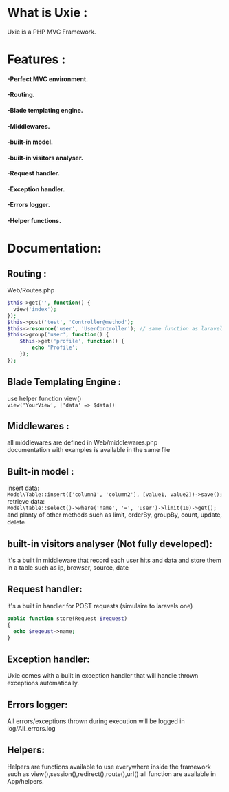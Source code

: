 # What is Uxie :

Uxie is a PHP MVC Framework.

# Features :
#### -Perfect MVC environment.
#### -Routing.
#### -Blade templating engine.
#### -Middlewares.
#### -built-in model.
#### -built-in visitors analyser.
#### -Request handler.
#### -Exception handler.
#### -Errors logger.
#### -Helper functions.

# Documentation:
## Routing :
Web/Routes.php  
```php
$this->get('', function() {  
  view('index');
});  
$this->post('test', 'Controller@method');  
$this->resource('user', 'UserController'); // same function as laravel
$this->group('user', function() {
    $this->get('profile', function() {
        echo 'Profile';
    });
});
```
## Blade Templating Engine :
use helper function view()  
`
view('YourView', ['data' => $data])
`
## Middlewares :
all middlewares are defined in Web/middlewares.php  
documentation with examples is available in the same file  
## Built-in model :
insert data:  
`
Model\Table::insert(['column1', 'column2'], [value1, value2])->save();
`  
retrieve data:  
`
Model\table::select()->where('name', '=', 'user')->limit(10)->get();
`  
and planty of other methods such as limit, orderBy, groupBy, count, update, delete  
## built-in visitors analyser (Not fully developed):
it's a built in middleware that record each user hits and data and store them in a table
such as ip, browser, source, date
## Request handler:
it's a built in handler for POST requests (simulaire to laravels one)  
```php
public function store(Request $request)  
{  
  echo $reqeust->name;  
}
```
## Exception handler:
Uxie comes with a built in exception handler that will handle thrown exceptions automatically.
## Errors logger:
All errors/exceptions thrown during execution will be logged in log/All_errors.log
## Helpers:
Helpers are functions available to use everywhere inside the framework such as view(),session(),redirect(),route(),url()
all function are available in App/helpers.
